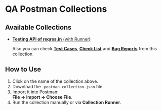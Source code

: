 # QA Postman Collections

## Available Collections

- [**Testing API of reqres.in** (with Runner)](collections/reqres.postman_collection.json)
    
    Also you can check **[Test Cases](https://github.com/Sn4pqt/test_cases)**, **[Check List](https://github.com/Sn4pqt/checklists)** and **[Bug Reports](https://github.com/Sn4pqt/bug_reports)** from this collection.


## How to Use

1. Click on the name of the collection above.
2. Download the `.postman_collection.json` file.
3. Import it into Postman:  
   **File → Import → Choose File**.
4. Run the collection manually or via **Collection Runner**.